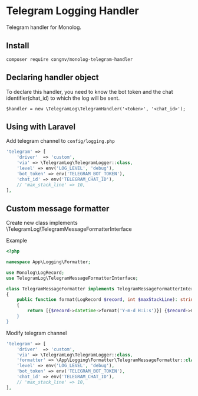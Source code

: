 # Telegram Logging Handler

Telegram handler for Monolog.

## Install
```
composer require congnv/monolog-telegram-handler
```

## Declaring handler object

To declare this handler, you need to know the bot token and the chat identifier(chat_id) to which the log will be sent.

```
$handler = new \TelegramLog\TelegramHandler('<token>', '<chat_id>');
```

## Using with Laravel

Add telegram channel to `config/logging.php`

```php
'telegram' => [
    'driver'  => 'custom',
    'via' => \TelegramLog\TelegramLogger::class,
    'level' => env('LOG_LEVEL', 'debug'),
    'bot_token' => env('TELEGRAM_BOT_TOKEN'),
    'chat_id' => env('TELEGRAM_CHAT_ID'),
    // 'max_stack_line' => 10,
],
```

## Custom message formatter

Create new class implements \TelegramLog\TelegramMessageFormatterInterface

Example 
```php
<?php

namespace App\Logging\Formatter;

use Monolog\LogRecord;
use TelegramLog\TelegramMessageFormatterInterface;

class TelegramMessageFormatter implements TelegramMessageFormatterInterface
{
    public function format(LogRecord $record, int $maxStackLine): string
    {
        return [{$record->datetime->format('Y-m-d H:i:s')}] {$record->message}";
    }
}

```

Modify telegram channel

```php
'telegram' => [
    'driver'  => 'custom',
    'via' => \TelegramLog\TelegramLogger::class,
    'formatter' => \App\Logging\Formatter\TelegramMessageFormatter::class,
    'level' => env('LOG_LEVEL', 'debug'),
    'bot_token' => env('TELEGRAM_BOT_TOKEN'),
    'chat_id' => env('TELEGRAM_CHAT_ID'),
    // 'max_stack_line' => 10,
],
```
